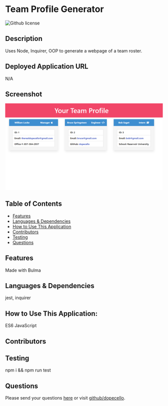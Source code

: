 # Team Profile Generator 
![Github license](https://img.shields.io/badge/license-MIT-blue.svg)
## Description
Uses Node, Inquirer, OOP to generate a webpage of a team roster.
## Deployed Application URL
N/A
## Screenshot
![alt-text](./teamprofilegen.png)
## Table of Contents
* [Features](#features)
* [Languages & Dependencies](#languagesanddependencies)
* [How to Use This Application](#HowtoUseThisApplication)
* [Contributors](#contributors)
* [Testing](#testing)
* [Questions](#questions)
## Features
Made with Bulma
## Languages & Dependencies
jest, inquirer
## How to Use This Application:
ES6 JavaScript
## Contributors

## Testing
npm i && npm run test
## Questions
Please send your questions [here](mailto:william@fleato.com?subject=[GitHub]%20Dev%20Connect) or visit [github/dopecello](https://github.com/dopecello).
